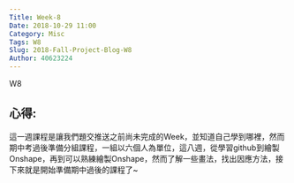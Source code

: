 ```yaml
---
Title: Week-8
Date: 2018-10-29 11:00
Category: Misc
Tags: W8
Slug: 2018-Fall-Project-Blog-W8
Author: 40623224
---
```


W8

<!-- PELICAN_END_SUMMARY -->

心得:
----

這一週課程是讓我們題交推送之前尚未完成的Week，並知道自己學到哪裡，然而期中考過後準備分組課程，一組以六個人為單位，這八週，從學習github到繪製Onshape，再到可以熟練繪製Onshape，然而了解一些畫法，找出因應方法，接下來就是開始準備期中過後的課程了~


